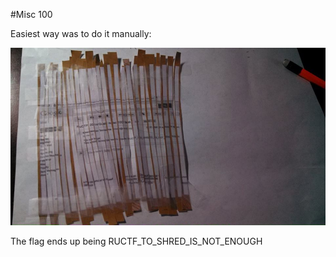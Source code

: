 #Misc 100

Easiest way was to do it manually:

![Shredder together](shredder.jpg)

The flag ends up being RUCTF_TO_SHRED_IS_NOT_ENOUGH
